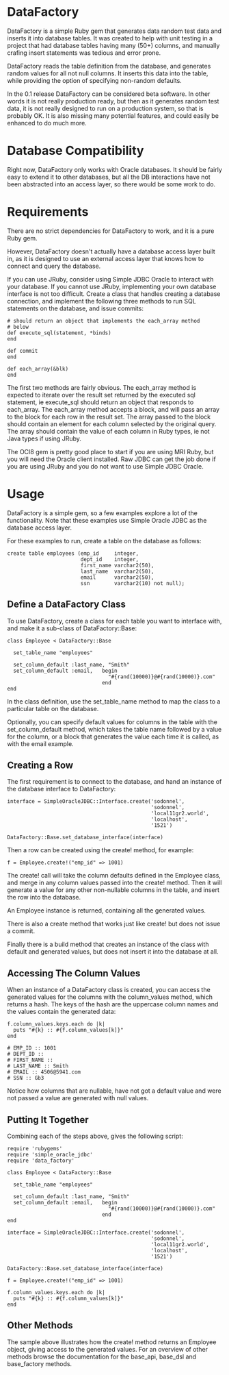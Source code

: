 # DataFactory

DataFactory is a simple Ruby gem that generates data random test data and inserts it into database tables. It was created to help with unit testing in a project that had database tables having many (50+) columns, and manually crafing insert statements was tedious and error prone.

DataFactory reads the table definition from the database, and generates random values for all not null columns. It inserts this data into the table, while providing the option of specifying non-random defaults.

In the 0.1 release DataFactory can be considered beta software. In other words it is not really production ready, but then as it generates random test data, it is not really designed to run on a production system, so that is probably OK. It is also missing many potential features, and could easily be enhanced to do much more.

# Database Compatibility

Right now, DataFactory only works with Oracle databases. It should be fairly easy to extend it to other databases, but all the DB interactions have not been abstracted into an access layer, so there would be some work to do.

# Requirements

There are no strict dependencies for DataFactory to work, and it is a pure Ruby gem.

However, DataFactory doesn't actually have a database access layer built in, as it is designed to use an external access layer that knows how to connect and query the database. 

If you can use JRuby, consider using Simple JDBC Oracle to interact with your database. If you cannot use JRuby, implementing your own database interface is not too difficult. Create a class that handles creating a database connection, and implement the following three methods to run SQL statements on the database, and issue commits:

    # should return an object that implements the each_array method
    # below
    def execute_sql(statement, *binds)
    end

    def commit
    end

    def each_array(&blk)
    end

The first two methods are fairly obvious. The each_array method is expected to iterate over the result set returned by the executed sql statement, ie execute_sql should return an object that responds to each_array. The each_array method accepts a block, and will pass an array to the block for each row in the result set. The array passed to the block should contain an element for each column selected by the original query. The array should contain the value of each column in Ruby types, ie not Java types if using JRuby.

The OCI8 gem is pretty good place to start if you are using MRI Ruby, but you will need the Oracle client installed. Raw JDBC can get the job done if you are using JRuby and you do not want to use Simple JDBC Oracle.

# Usage

DataFactory is a simple gem, so a few examples explore a lot of the functionality. Note that these examples use Simple Oracle JDBC as the database access layer. 

For these examples to run, create a table on the database as follows:

    create table employees (emp_id     integer,
                            dept_id    integer,
                            first_name varchar2(50),
                            last_name  varchar2(50),
                            email      varchar2(50),
                            ssn        varchar2(10) not null);

## Define a DataFactory Class

To use DataFactory, create a class for each table you want to interface with, and make it a sub-class of DataFactory::Base:

    class Employee < DataFactory::Base
    
      set_table_name "employees"
    
      set_column_default :last_name, "Smith"
      set_column_default :email,   begin    
                                     "#{rand(10000)}@#{rand(10000)}.com"
                                   end
    end

In the class definition, use the set_table_name method to map the class to a particular table on the database.

Optionally, you can specify default values for columns in the table with the set_column_default method, which takes the table name followed by a value for the column, or a block that generates the value each time it is called, as with the email example.


## Creating a Row

The first requirement is to connect to the database, and hand an instance of the database interface to DataFactory:

    interface = SimpleOracleJDBC::Interface.create('sodonnel',
                                                   'sodonnel',
                                                   'local11gr2.world',
                                                   'localhost',
                                                   '1521')
    
    DataFactory::Base.set_database_interface(interface)

Then a row can be created using the create! method, for example:

    f = Employee.create!("emp_id" => 1001)

The create! call will take the column defaults defined in the Employee class, and merge in any column values passed into the create! method. Then it will generate a value for any other non-nullable columns in the table, and insert the row into the database.

An Employee instance is returned, containing all the generated values.

There is also a create method that works just like create! but does not issue a commit.

Finally there is a build method that creates an instance of the class with default and generated values, but does not insert it into the database at all.

## Accessing The Column Values

When an instance of a DataFactory class is created, you can access the generated values for the columns with the column_values method, which returns a hash. The keys of the hash are the uppercase column names and the values contain the generated data:

    f.column_values.keys.each do |k|
      puts "#{k} :: #{f.column_values[k]}"
    end

    # EMP_ID :: 1001
    # DEPT_ID ::
    # FIRST_NAME ::
    # LAST_NAME :: Smith
    # EMAIL :: 4506@5941.com
    # SSN :: Gb3

Notice how columns that are nullable, have not got a default value and were not passed a value are generated with null values.


## Putting It Together

Combining each of the steps above, gives the following script:

    require 'rubygems'
    require 'simple_oracle_jdbc'
    require 'data_factory'
    
    class Employee < DataFactory::Base
    
      set_table_name "employees"
    
      set_column_default :last_name, "Smith"
      set_column_default :email,   begin
                                     "#{rand(10000)}@#{rand(10000)}.com"
                                   end
    end
    
    interface = SimpleOracleJDBC::Interface.create('sodonnel',
                                                   'sodonnel',
                                                   'local11gr2.world',
                                                   'localhost',
                                                   '1521')
    
    DataFactory::Base.set_database_interface(interface)

    f = Employee.create!("emp_id" => 1001)
    
    f.column_values.keys.each do |k|
      puts "#{k} :: #{f.column_values[k]}"
    end

## Other Methods

The sample above illustrates how the create! method returns an Employee object, giving access to the generated values. For an overview of other methods browse the documentation for the base_api, base_dsl and base_factory methods.






  